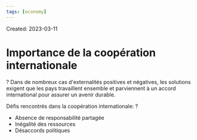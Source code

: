 ```yaml
---
tags: [economy]
---
```

Created: 2023-03-11

# Importance de la coopération internationale
?
Dans de nombreux cas d'externalités positives et négatives, les solutions exigent que les pays travaillent ensemble et parviennent à un accord international pour assurer un avenir durable.
<!--SR:!2024-04-06,92,230-->


Défis rencontrés dans la coopération internationale:
?
- Absence de responsabilité partagée
- Inégalité des ressources
- Désaccords politiques
<!--SR:!2024-03-05,37,150-->